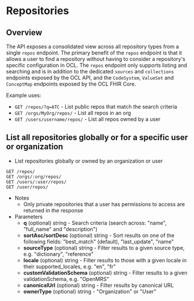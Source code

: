 # Repositories

## Overview
The API exposes a consolidated view across all repository types from a single `repos` endpoint.
The primary benefit of the `repos` endpoint is that it allows a user to find a repository without having to consider a repository's specific configuration in OCL.
The `repos` endpoint only supports listing and searching and is in addition to the dedicated `sources` and `collections` endpoints exposed by the OCL API, and the `CodeSystem`, `ValueSet` and `ConceptMap` endpoints exposed by the OCL FHIR Core.

Example uses:
* `GET /repos/?q=ATC` - List public repos that match the search criteria
* `GET /orgs/MyOrg/repos/` - List all repos in an org
* `GET /users/username/repos/` - List all repos owned by a user

## List all repositories globally or for a specific user or organization
* List repositories globally or owned by an organization or user
```
GET /repos/
GET /orgs/:org/repos/
GET /users/:user/repos/
GET /user/repos/
```
* Notes
    * Only private repositories that a user has permissions to access are returned in the response
* Parameters
    * **q** (optional) string - Search criteria (search across: "name", "full_name" and "description")
    * **sortAsc/sortDesc** (optional) string - Sort results on one of the following fields: "best_match" (default), "last_update", "name"
    * **sourceType** (optional) string - Filter results to a given source type, e.g. "dictionary", "reference"
    * **locale** (optional) string - Filter results to those with a given locale in their supported_locales, e.g. "en", "fr"
    * **customValidationSchema** (optional) string - Filter results to a given validationSchema, e.g. "OpenMRS"
    * **canonicalUrl** (optional) string - Filter results by canonical URL
    * **ownerType** (optional) string - "Organization" or "User"








